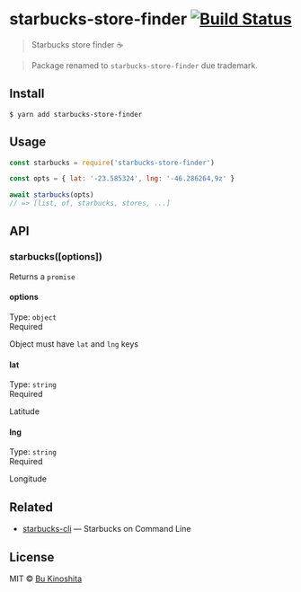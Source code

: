 # starbucks-store-finder [![Build Status](https://travis-ci.org/bukinoshita/starbucks-store-finder.svg?branch=master)](https://travis-ci.org/bukinoshita/starbucks-store-finder)

> Starbucks store finder :coffee:

> Package renamed to `starbucks-store-finder` due trademark.


## Install

```
$ yarn add starbucks-store-finder
```


## Usage

```js
const starbucks = require('starbucks-store-finder')

const opts = { lat: '-23.585324', lng: '-46.286264,9z' }

await starbucks(opts)
// => [list, of, starbucks, stores, ...]
```


## API

### starbucks([options])

Returns a `promise`

#### options

Type: `object`<br/>
Required<br/>

Object must have `lat` and `lng` keys

#### lat

Type: `string`<br/>
Required

Latitude

#### lng

Type: `string`<br/>
Required

Longitude


## Related

- [starbucks-cli](https://github.com/bukinoshita/starbucks-cli) — Starbucks on Command Line


## License

MIT © [Bu Kinoshita](https://bukinoshita.io)
